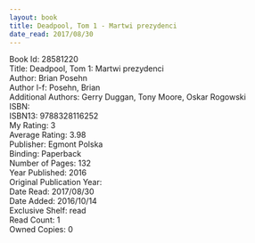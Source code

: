 ```yaml
---
layout: book
title: Deadpool, Tom 1 - Martwi prezydenci
date_read: 2017/08/30
---
```


Book Id: 28581220<br />
Title: Deadpool, Tom 1: Martwi prezydenci<br />
Author: Brian Posehn<br />
Author l-f: Posehn, Brian<br />
Additional Authors: Gerry Duggan, Tony Moore, Oskar Rogowski<br />
ISBN: <br />
ISBN13: 9788328116252<br />
My Rating: 3<br />
Average Rating: 3.98<br />
Publisher: Egmont Polska<br />
Binding: Paperback<br />
Number of Pages: 132<br />
Year Published: 2016<br />
Original Publication Year: <br />
Date Read: 2017/08/30<br />
Date Added: 2016/10/14<br />
Exclusive Shelf: read<br />
Read Count: 1<br />
Owned Copies: 0<br />

